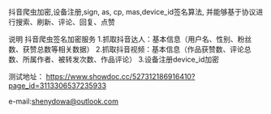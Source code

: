 抖音爬虫加密,设备注册,sign, as, cp, mas,device_id签名算法, 并能够基于协议进行搜索、刷新、评论、回复、点赞

说明
抖音爬虫签名加密服务 1.抓取抖音达人：基本信息（用户名、性别、粉丝数、获赞总数等相关数据） 2.抓取抖音视频：基本信息（作品获赞数、评论总数、所属作者、被转发次数、作品评论） 3.设备注册device_id加密

测试地址： https://www.showdoc.cc/527312186916410?page_id=3113306537235933

e-mail:shenydowa@outlook.com

